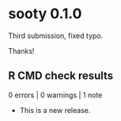 # sooty 0.1.0 

Third submission, fixed typo.

Thanks! 

## R CMD check results

0 errors | 0 warnings | 1 note

* This is a new release.
